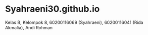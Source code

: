 # Syahraeni30.github.io
Kelas B, Kelompok 8, 60200116069 (Syahraeni), 60200116041 (Rida Akmalia), Andi Rohman
